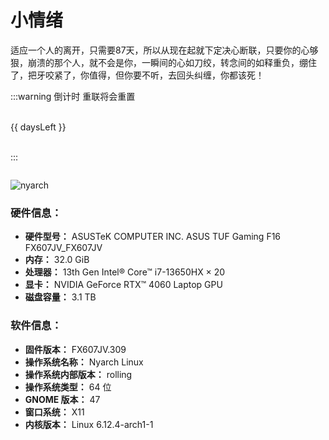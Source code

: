 # 小情绪
<!-- <script setup>
import { ref } from 'vue'
import { ElTabs,ElTabPane,ElSkeleton,ElTag } from 'element-plus'
import 'element-plus/es/components/tabs/style/css'
import 'element-plus/es/components/tab-pane/style/css'
import 'element-plus/es/components/skeleton/style/css'
import 'element-plus/es/components/tag/style/css'

const bangumi_list = ref()

const w = ['一','二','三','四','五','六','日']
const today = `周${w[new Date().getDay()==0?6:new Date().getDay()-1]}`
fetch('http://localhost:3001/bangumi_list')
  .then(res => res.json())
  .then(data => {
    bangumi_list.value = data
  })
</script>

# 动漫番组放送信息

<el-skeleton :rows="10" animated  v-if="!bangumi_list"/>
<el-tabs v-model="today" v-else>
  <el-tab-pane :name="`周${day}`" :label="`周${day}`" v-for="day in w">
    <div v-for="fan in bangumi_list[day]">
      <el-tag effect="dark">{{ fan['date'] }}</el-tag>
      {{ fan['title']['cn'] }} 
    </div>
  </el-tab-pane>
</el-tabs>
 -->

适应一个人的离开，只需要87天，所以从现在起就下定决心断联，只要你的心够狠，崩溃的那个人，就不会是你，一瞬间的心如刀绞，转念间的如释重负，绷住了，把牙咬紧了，你值得，但你要不听，去回头纠缠，你都该死！
<!--

 <div style="display:flex;justify-content:center;align-items:center;margin:3rem">
 <span style="text-warp:no-warp">Hi 👋, My </span>
 <img src="https://profile-counter.glitch.me/baizhi958216/count.svg" alt="android" width="300" height="40"/>
 <span>visitor</span>
 </div>

 
![Snake animation](https://raw.githubusercontent.com/baizhi958216/baizhi958216/output/github-contribution-grid-snake.svg)

[![trophy](https://github-profile-trophy.vercel.app/?username=baizhi958216&rank=SSS,SS,S,AAA,AA,A,B,C,SECRET)](https://github.com/ryo-ma/github-profile-trophy)
![Top Lang](https://github-readme-stats.vercel.app/api/top-langs/?username=baizhi958216&layout=compact&bg_color=30,FF3F80,FF8CB3&title_color=fff&text_color=fff&hide_border=true&hide=Less,HTML,CSS)

-->


:::warning 倒计时 重联将会重置

<br/>
<div class="text-[60px]">{{ daysLeft }}</div>
<br/>

:::

<div style="display:flex;justify-content:center;align-items:center">
<img src="https://api.jun.la/60s.php?format=image" alt="" />
</div>


![nyarch](/nyarch.png)

### 硬件信息：
- **硬件型号：**                                        ASUSTeK COMPUTER INC. ASUS TUF Gaming F16 FX607JV_FX607JV
- **内存：**                                          32.0 GiB
- **处理器：**                                         13th Gen Intel® Core™ i7-13650HX × 20
- **显卡：**                                          NVIDIA GeForce RTX™ 4060 Laptop GPU
- **磁盘容量：**                                        3.1 TB

### 软件信息：
- **固件版本：**                                        FX607JV.309
- **操作系统名称：**                                      Nyarch Linux
- **操作系统内部版本：**                                    rolling
- **操作系统类型：**                                      64 位
- **GNOME 版本：**                                    47
- **窗口系统：**                                        X11
- **内核版本：**                                        Linux 6.12.4-arch1-1


<script lang="ts" setup>
import { computed } from 'vue'
const countdownToDays = (targetDate) => {
  const currentDate = new Date();
  const target = new Date(targetDate);

  const timeDifference = target.getTime() - currentDate.getTime();

  const days = Math.ceil(timeDifference / (1000 * 60 * 60 * 24));

  return days;
}

const targetDate = '2025-03-19';

const daysLeft = computed(()=>{
  return countdownToDays(targetDate)
});  
  
</script>